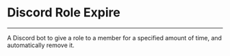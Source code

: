 # Discord Role Expire
---
A Discord bot to give a role to a member for a specified amount of time, and automatically remove it.